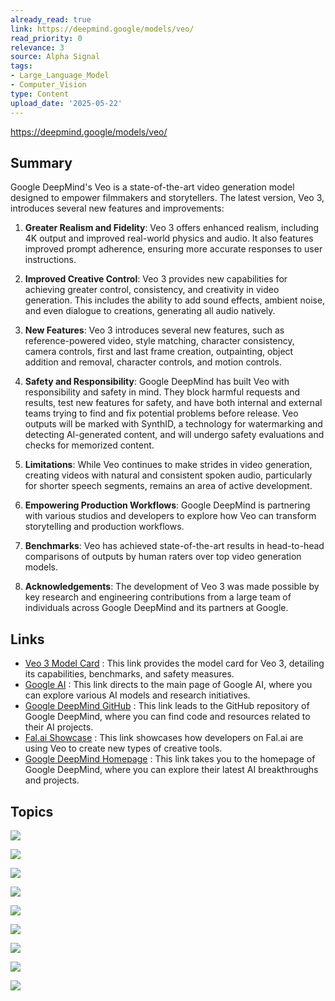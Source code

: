 ```yaml
---
already_read: true
link: https://deepmind.google/models/veo/
read_priority: 0
relevance: 3
source: Alpha Signal
tags:
- Large_Language_Model
- Computer_Vision
type: Content
upload_date: '2025-05-22'
---
```


https://deepmind.google/models/veo/
## Summary

Google DeepMind's Veo is a state-of-the-art video generation model designed to empower filmmakers and storytellers. The latest version, Veo 3, introduces several new features and improvements:

1. **Greater Realism and Fidelity**: Veo 3 offers enhanced realism, including 4K output and improved real-world physics and audio. It also features improved prompt adherence, ensuring more accurate responses to user instructions.

2. **Improved Creative Control**: Veo 3 provides new capabilities for achieving greater control, consistency, and creativity in video generation. This includes the ability to add sound effects, ambient noise, and even dialogue to creations, generating all audio natively.

3. **New Features**: Veo 3 introduces several new features, such as reference-powered video, style matching, character consistency, camera controls, first and last frame creation, outpainting, object addition and removal, character controls, and motion controls.

4. **Safety and Responsibility**: Google DeepMind has built Veo with responsibility and safety in mind. They block harmful requests and results, test new features for safety, and have both internal and external teams trying to find and fix potential problems before release. Veo outputs will be marked with SynthID, a technology for watermarking and detecting AI-generated content, and will undergo safety evaluations and checks for memorized content.

5. **Limitations**: While Veo continues to make strides in video generation, creating videos with natural and consistent spoken audio, particularly for shorter speech segments, remains an area of active development.

6. **Empowering Production Workflows**: Google DeepMind is partnering with various studios and developers to explore how Veo can transform storytelling and production workflows.

7. **Benchmarks**: Veo has achieved state-of-the-art results in head-to-head comparisons of outputs by human raters over top video generation models.

8. **Acknowledgements**: The development of Veo 3 was made possible by key research and engineering contributions from a large team of individuals across Google DeepMind and its partners at Google.
## Links

- [Veo 3 Model Card](https://storage.googleapis.com/deepmind-media/Model-Cards/Veo-3-Model-Card.pdf) : This link provides the model card for Veo 3, detailing its capabilities, benchmarks, and safety measures.
- [Google AI](https://ai.google/?utm_source=deepmind.google&utm_medium=referral&utm_campaign=gdm&utm_content=) : This link directs to the main page of Google AI, where you can explore various AI models and research initiatives.
- [Google DeepMind GitHub](https://github.com/google-deepmind) : This link leads to the GitHub repository of Google DeepMind, where you can find code and resources related to their AI projects.
- [Fal.ai Showcase](http://ai.google.dev/showcase/fal) : This link showcases how developers on Fal.ai are using Veo to create new types of creative tools.
- [Google DeepMind Homepage](https://deepmind.google) : This link takes you to the homepage of Google DeepMind, where you can explore their latest AI breakthroughs and projects.

## Topics

![](topics/Model/Veo%203)

![](topics/Model/Imagen)

![](topics/Model/Lyria)

![](topics/Model/AlphaGenome)

![](topics/Model/AlphaMissense)

![](topics/Model/AlphaProteo)

![](topics/Model/Gemini)

![](topics/Model/Gemma)

![](topics/Model/AlphaFold)